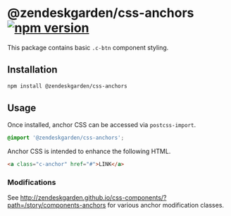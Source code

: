# @zendeskgarden/css-anchors [![npm version][npm version badge]][npm version link]

[npm version badge]: https://flat.badgen.net/npm/v/@zendeskgarden/css-anchors
[npm version link]: https://www.npmjs.com/package/@zendeskgarden/css-anchors

This package contains basic `.c-btn` component styling.

## Installation

```sh
npm install @zendeskgarden/css-anchors
```

## Usage

Once installed, anchor CSS can be accessed via `postcss-import`.

```css
@import '@zendeskgarden/css-anchors';
```

Anchor CSS is intended to enhance the following HTML.

```html
<a class="c-anchor" href="#">LINK</a>
```

### Modifications

See
http://zendeskgarden.github.io/css-components/?path=/story/components-anchors
for various anchor modification classes.
